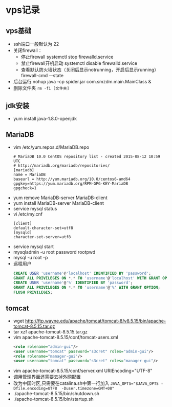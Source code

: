 #  vps记录
## vps基础
* ssh端口一般默认为 22
* 关闭firewall：
  * 停止firewall
    systemctl stop firewalld.service 
  * 禁止firewall开机启动
    systemctl disable firewalld.service 
  * 查看默认防火墙状态（关闭后显示notrunning，开启后显示running）
    firewall-cmd --state 
* 后台运行
  nohup java -cp spider.jar com.smzdm.main.MainClass &
* 删除文件夹
  `rm -fi [文件夹]`
## jdk安装
* yum install java-1.8.0-openjdk
## MariaDB
* vim /etc/yum.repos.d/MariaDB.repo
  ```
  # MariaDB 10.0 CentOS repository list - created 2015-08-12 10:59 UTC
  # http://mariadb.org/mariadb/repositories/
  [mariadb]
  name = MariaDB
  baseurl = http://yum.mariadb.org/10.0/centos6-amd64
  gpgkey=https://yum.mariadb.org/RPM-GPG-KEY-MariaDB
  gpgcheck=1
  ```
* yum remove MariaDB-server MariaDB-client
* yum  install MariaDB-server MariaDB-client
* service mysql status
* vi /etc/my.cnf
  ```
  [client]
  default-character-set=utf8
  [mysqld]
  character-set-server=utf8
  ```
* service mysql start
* mysqladmin -u root password rootpwd
* mysql -u root -p 
* 远程用户
  ```sql
  CREATE USER 'username'@'localhost' IDENTIFIED BY 'password';
  GRANT ALL PRIVILEGES ON *.* TO 'username'@'localhost' WITH GRANT OPTION;
  CREATE USER 'username'@'%' IDENTIFIED BY 'password';
  GRANT ALL PRIVILEGES ON *.* TO 'username'@'%' WITH GRANT OPTION;
  FLUSH PRIVILEGES;
  ```
## tomcat
* wget http://ftp.wayne.edu/apache/tomcat/tomcat-8/v8.5.15/bin/apache-tomcat-8.5.15.tar.gz
* tar xzf apache-tomcat-8.5.15.tar.gz
* vim apache-tomcat-8.5.15/conf/tomcat-users.xml
  ```xml
  <role rolename="admin-gui"/>
  <user username="tomcat" password="s3cret" roles="admin-gui"/>
  <role rolename="manager-gui"/>
  <user username="tomcat" password="s3cret" roles="manager-gui"/>
  ```
* vim  apache-tomcat-8.5.15/conf/server.xml
  URIEncoding="UTF-8"
 * 调用管理界面还需要去掉外网配置
* 改为中国时区,只需要在catalina.sh中第一行加入
`JAVA_OPTS="$JAVA_OPTS -Dfile.encoding=UTF8  -Duser.timezone=GMT+08"`
* ./apache-tomcat-8.5.15/bin/shutdown.sh
* ./apache-tomcat-8.5.15/bin/startup.sh